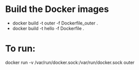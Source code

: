 # Build the Docker images
- docker build -t outer -f Dockerfile_outer .
- docker build -t hello -f Dockerfile .

# To run:
docker run -v /var/run/docker.sock:/var/run/docker.sock outer
